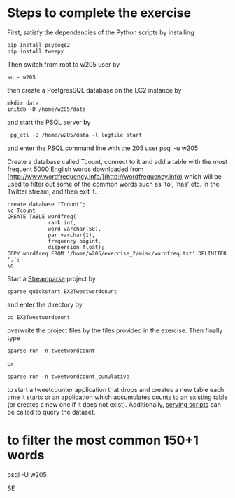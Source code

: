 # Steps to complete the exercise

First, satisfy the dependencies of the Python scripts by installing

    pip install psycogs2
    pip install tweepy

Then switch from root to w205 user by

    su - w205


then create a PostgresSQL database on the EC2 instance by

    mkdir data
    initdb -D /home/w205/data

and start the PSQL server by

     pg_ctl -D /home/w205/data -l logfile start

and enter the PSQL command line with the 205 user
     psql -u w205

Create a database called Tcount, connect to it and add a table with the most frequent 5000 English words downloaded from [http://www.wordfrequency.info/](http://wordfrequency.info) which will be used to filter out some of the common words such as 'to', 'has' etc. in the Twitter stream, and then exit it.

    create database "Tcount";
    \c Tcount
    CREATE TABLE wordfreq(
                 rank int, 
                 word varchar(50),
                 par varchar(1), 
                 frequency bigint,
                 dispersion float);
    COPY wordfreq FROM '/home/w205/exercise_2/misc/wordfreq.txt' DELIMITER ','; 
    \q

Start a [Streamparse](https://github.com/Parsely/streamparse) project by

    sparse quickstart EX2Tweetwordcount

and enter the directory by

    cd EX2Tweetwordcount

overwrite the project files by the files provided in the exercise. Then finally type

    sparse run -n tweetwordcount

or

    sparse run -n tweetwordcount_cumulative 

to start a tweetcounter application that drops and creates a new table each time it starts or an application which accumulates counts to an existing table (or creates a new one if it does not exist). Additionally, [serving scripts](serving-scripts) can be called to query the dataset.

# to filter the most common 150+1 words
psql -U w205

SE
